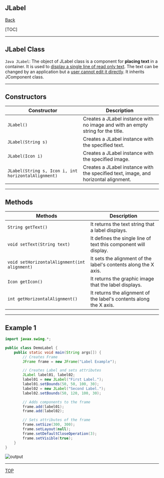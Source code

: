 ## JLabel

[Back](../java_swing.md)

[TOC]

---

## JLabel Class

`Java JLabel`: The object of JLabel class is a component for **placing text** in a container. It is used to <u>display a single line of read only text</u>. The text can be changed by an application but a <u>user cannot edit it directly</u>. It inherits JComponent class.

---

## Constructors

| Constructor                                         | Description                                                                         |
| --------------------------------------------------- | ----------------------------------------------------------------------------------- |
| `JLabel()`                                          | Creates a JLabel instance with no image and with an empty string for the title.     |
| `JLabel(String s)`                                  | Creates a JLabel instance with the specified text.                                  |
| `JLabel(Icon i)`                                    | Creates a JLabel instance with the specified image.                                 |
| `JLabel(String s, Icon i, int horizontalAlignment)` | Creates a JLabel instance with the specified text, image, and horizontal alignment. |

---

## Methods

| Methods                                      | Description                                                        |
| -------------------------------------------- | ------------------------------------------------------------------ |
| `String getText()`                           | It returns the text string that a label displays.                  |
| `void setText(String text)`                  | It defines the single line of text this component will display.    |
| `void setHorizontalAlignment(int alignment)` | It sets the alignment of the label's contents along the X axis.    |
| `Icon getIcon()`                             | It returns the graphic image that the label displays.              |
| `int getHorizontalAlignment()`               | It returns the alignment of the label's contents along the X axis. |

---

## Example 1

```java
import javax.swing.*;

public class DemoLabel {
    public static void main(String args[]) {
        // Creates Frame
        JFrame frame = new JFrame("Label Example");

        // Creates Label and sets attributes
        JLabel label01, label02;
        label01 = new JLabel("First Label.");
        label01.setBounds(50, 50, 100, 30);
        label02 = new JLabel("Second Label.");
        label02.setBounds(50, 120, 100, 30);

        // Adds components to the frame
        frame.add(label01);
        frame.add(label02);

        // Sets attributes of the frame
        frame.setSize(300, 300);
        frame.setLayout(null);
        frame.setDefaultCloseOperation(3);
        frame.setVisible(true);
    }
}
```

![output](https://static.javatpoint.com/java/swing/images/java-jlabel1.png)

---

[TOP](#jlabel)
